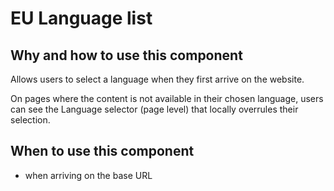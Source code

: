 # EU Language list

## Why and how to use this component

Allows users to select a language when they first arrive on the website.

On pages where the content is not available in their chosen language, users can
see the Language selector (page level) that locally overrules their selection.

## When to use this component

- when arriving on the base URL
